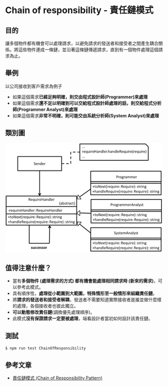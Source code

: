 # Chain of responsibility - 責任鏈模式
## 目的
讓多個物件都有機會可以處理請求，以避免請求的發送者和接受者之間產生耦合關係。將這些物件連成一條鏈，並沿著這條鏈傳遞請求，直到有一個物件處理這個請求為止。

## 舉例
以公司接收到客戶需求為例子
- 如果這個需求**已經足夠明確，則交由程式設計師(Programmer)來處理**
- 如果這個需求**還不足以明確到可以交給程式設計師處理的話，則交給程式分析師(Programmer Analyst)來處理**
- 如果這個需求**非常不明確，則可能交由系統分析師(System Analyst)來處理**

## 類別圖
![Image](uml/example.jpg)

## 值得注意什麼？
- 當有**多個物件 (處理需求的方式) 都有機會能處理相同請求時 (新來的需求)**，可以參考此模式。
- 具有順序性，**處理從小範圍到大範圍，特殊情形至一般情形來組織責任鏈**。
- 將**請求的發送者和接受者解耦**，發送者不需要知道實際接收者是誰並做什麼樣的處理，各個接收者也彼此獨立。
- **可以動態修改責任鏈**(調換優先處理順序)。
- 此模式**沒有保證請求一定要被處理**，端看設計者當初如何設計該責任鏈。

## 測試
```
$ npm run test ChainOfResponsibility
```

 ## 參考文章
 - [責任鏈模式 (Chain of Responsibility Pattern)](http://corrupt003-design-pattern.blogspot.com/2017/01/chain-of-responsibility-pattern.html)
